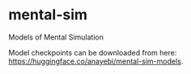 # mental-sim
Models of Mental Simulation

Model checkpoints can be downloaded from here: https://huggingface.co/anayebi/mental-sim-models.